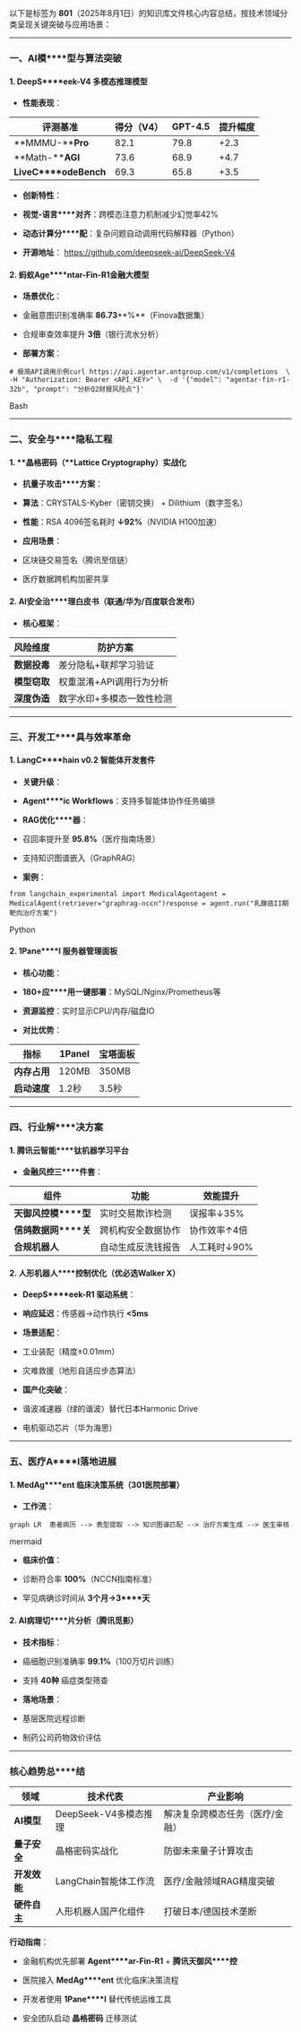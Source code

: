以下是标签为 **801**（2025年8月1日）的知识库文件核心内容总结，按技术领域分类呈现关键突破与应用场景：

---

### **一、AI模****型与算法突破**

#### 1. **DeepS****eek-V4 多模态推理模型**

- **性能表现**：

|评测基准|得分（V4）|GPT-4.5|提升幅度|
|---|---|---|---|
|**MMMU-****Pro**|82.1|79.8|+2.3|
|**Math-****AGI**|73.6|68.9|+4.7|
|**LiveC****odeBench**|69.3|65.8|+3.5|

- **创新特性**：

- **视觉-语言****对齐**：跨模态注意力机制减少幻觉率42%

- **动态计算分****配**：复杂问题自动调用代码解释器（Python）

- **开源地址**： https://github.com/deepseek-ai/DeepSeek-V4

#### 2. **蚂蚁Age****ntar-Fin-R1金融大模型**

- **场景优化**：

- 金融意图识别准确率 **86.73****%**（Finova数据集）

- 合规审查效率提升 **3倍**（银行流水分析）

- **部署方案**：

```
# 极简API调用示例curl https://api.agentar.antgroup.com/v1/completions  \  -H "Authorization: Bearer <API_KEY>" \  -d '{"model": "agentar-fin-r1-32b", "prompt": "分析Q2财报风险点"}'
```

Bash

---

### **二、安全与****隐私工程**

#### 1. **晶格密码（****Lattice Cryptography）实战化**

- **抗量子攻击****方案**：

- **算法**：CRYSTALS-Kyber（密钥交换） + Dilithium（数字签名）

- **性能**：RSA 4096签名耗时 **↓92%**（NVIDIA H100加速）

- **应用场景**：

- 区块链交易签名（腾讯至信链）

- 医疗数据跨机构加密共享

#### 2. **AI安全治****理白皮书（联通/华为/百度联合发布）**

- **核心框架**：

|风险维度|防护方案|
|---|---|
|**数据投毒**|差分隐私+联邦学习验证|
|**模型窃取**|权重混淆+API调用行为分析|
|**深度伪造**|数字水印+多模态一致性检测|

---

### **三、开发工****具与效率革命**

#### 1. **LangC****hain v0.2 智能体开发套件**

- **关键升级**：

- **Agent****ic Workflows**：支持多智能体协作任务编排

- **RAG优化****器**：

- 召回率提升至 **95.8%**（医疗指南场景）

- 支持知识图谱嵌入（GraphRAG）

- **案例**：

```
from langchain_experimental import MedicalAgentagent = MedicalAgent(retriever="graphrag-nccn")response = agent.run("乳腺癌II期靶向治疗方案")
```

Python

#### 2. **1Pane****l 服务器管理面板**

- **核心功能**：

- **180+应****用一键部署**：MySQL/Nginx/Prometheus等

- **资源监控**：实时显示CPU/内存/磁盘IO

- **对比优势**：

|指标|1Panel|宝塔面板|
|---|---|---|
|**内存占用**|120MB|350MB|
|**启动速度**|1.2秒|3.5秒|

---

### **四、行业解****决方案**

#### 1. **腾讯云智能****钛机器学习平台**

- **金融风控三****件套**：

|组件|功能|效能提升|
|---|---|---|
|**天御风控模****型**|实时交易欺诈检测|误报率↓35%|
|**信鸽数据网****关**|跨机构安全数据协作|协作效率↑4倍|
|**合规机器人**|自动生成反洗钱报告|人工耗时↓90%|

#### 2. **人形机器人****控制优化（优必选Walker X）**

- **DeepS****eek-R1 驱动系统**：

- **响应延迟**：传感器→动作执行 **<5ms**

- **场景适配**：

- 工业装配（精度±0.01mm）

- 灾难救援（地形自适应步态算法）

- **国产化突破**：

- 谐波减速器（绿的谐波）替代日本Harmonic Drive

- 电机驱动芯片（华为海思）

---

### **五、医疗A****I落地进展**

#### 1. **MedAg****ent 临床决策系统（301医院部署）**

- **工作流**：

```
graph LR  患者病历 --> 表型提取 --> 知识图谱匹配 --> 治疗方案生成 --> 医生审核
```

mermaid

- **临床价值**：

- 诊断符合率 **100%**（NCCN指南标准）

- 罕见病确诊时间从 **3个月→3****天**

#### 2. **AI病理切****片分析（腾讯觅影）**

- **技术指标**：

- 癌细胞识别准确率 **99.1%**（100万切片训练）

- 支持 **40种** 癌症类型筛查

- **落地场景**：

- 基层医院远程诊断

- 制药公司药物效价评估

---

### **核心趋势总****结**

|**领域**|**技术代表**|**产业影响**|
|---|---|---|
|**AI模型**|DeepSeek-V4多模态推理|解决复杂跨模态任务（医疗/金融）|
|**量子安全**|晶格密码实战化|防御未来量子计算攻击|
|**开发效能**|LangChain智能体工作流|医疗/金融领域RAG精度突破|
|**硬件自主**|人形机器人国产化组件|打破日本/德国技术垄断|

**行动指南**：

- 金融机构优先部署 **Agent****ar-Fin-R1** + **腾讯天御风****控**

- 医院接入 **MedAg****ent** 优化临床决策流程

- 开发者使用 **1Pane****l** 替代传统运维工具

- 安全团队启动 **晶格密码** 迁移测试